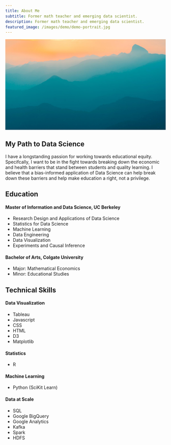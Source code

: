```yaml
---
title: About Me
subtitle: Former math teacher and emerging data scientist. 
description: Former math teacher and emerging data scientist. 
featured_image: /images/demo/demo-portrait.jpg
---
```


![](/images/demo/demo-landscape.jpg)

## My Path to Data Science

I have a longstanding passion for working towards educational equity. Specifcally, I want to be in the fight towards breaking down the economic and health barriers that stand between students and quality learning. I believe that a bias-informed application of Data Science can help break down these barriers and help make education a right, not a privilege. 

## Education

#### Master of Information and Data Science, **UC Berkeley**
* Research Design and Applications of Data Science
* Statistics for Data Science 
* Machine Learning 
* Data Engineering 
* Data Visualization
* Experiments and Causal Inference

#### Bachelor of Arts, **Colgate University**
* Major: Mathematical Economics
* Minor: Educational Studies

## Technical Skills 

#### Data Visualization
* Tableau 
* Javascript 
* CSS
* HTML
* D3
* Matplotlib

#### Statistics
* R 

#### Machine Learning
* Python (SciKit Learn)

#### Data at Scale 
* SQL
* Google BigQuery 
* Google Analytics 
* Kafka 
* Spark
* HDFS


<!-- ## Get Index

Journal is created and supported by [Jekyll Themes](https://jekyllthemes.io), and is available for $49.

<a href="https://jekyllthemes.io/theme/journal-personal-jekyll-theme" class="button button--large">Get This Theme</a>  -->
